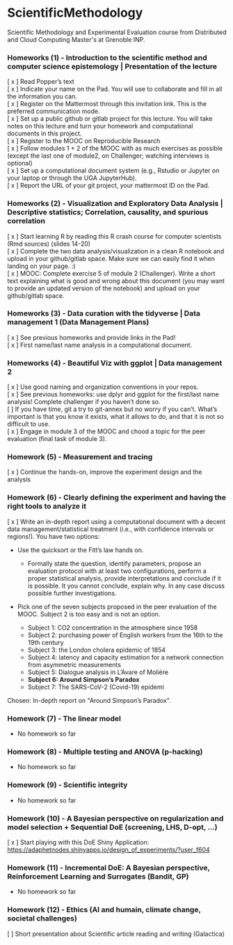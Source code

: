 # ScientificMethodology
Scientific Methodology and Experimental Evaluation course from Distributed and Cloud Computing Master's at Grenoble INP. 

### Homeworks (1) - Introduction to the scientific method and computer science epistemology | Presentation of the lecture

[ x ] Read Popper’s text   
[ x ] Indicate your name on the Pad. You will use to collaborate and fill in all the information you can.  
[ x ] Register on the Mattermost through this invitation link. This is the preferred communication mode.  
[ x ] Set up a public github or gitlab project for this lecture. You will take notes on this lecture and turn your homework and computational documents in this project.  
[ x ] Register to the MOOC on Reproducible Research  
[ x ] Follow modules 1 + 2 of the MOOC with as much exercises as possible (except the last one of module2, on Challenger; watching interviews is optional)  
[ x ] Set up a computational document system (e.g., Rstudio or Jupyter on your laptop or through the UGA JupyterHub).  
[ x ] Report the URL of your git project, your mattermost ID on the Pad.  


### Homeworks (2) - Visualization and Exploratory Data Analysis | Descriptive statistics; Correlation, causality, and spurious correlation

[ x ] Start learning R by reading this R crash course for computer scientists (Rmd sources) (slides 14-20)  
[ x ] Complete the two data analysis/visualization in a clean R notebook and upload in your github/gitlab space. Make sure we can easily find it when landing on your page. :)  
[ x ] MOOC: Complete exercise 5 of module 2 (Challenger). Write a short text explaining what is good and wrong about this document (you may want to provide an updated version of the notebook) and upload on your github/gitlab space.  


### Homeworks (3) - Data curation with the tidyverse | Data management 1 (Data Management Plans)

[ x ] See previous homeworks and provide links in the Pad!  
[ x ] First name/last name analysis in a computational document.  

### Homeworks (4) - Beautiful Viz with ggplot | Data management 2  

[ x ] Use good naming and organization conventions in your repos.  
[ x ] See previous homeworks: use dplyr and ggplot for the first/last name analysis! Complete challenger if you haven’t done so.  
[ ] If you have time, git a try to git-annex but no worry if you can’t. What’s important is that you know it exists, what it allows to do, and that it is not so difficult to use.  
[ x ] Engage in module 3 of the MOOC and chood a topic for the peer evaluation (final task of module 3).  


### Homework (5) - Measurement and tracing

[ x ] Continue the hands-on, improve the experiment design and the analysis  

### Homework (6) - Clearly defining the experiment and having the right tools to analyze it

[ x ] Write an in-depth report using a computational document with a decent data management/statistical treatment (i.e., with confidence intervals or regions!). You have two options:  

* Use the quicksort or the Fitt’s law hands on.  
  - Formally state the question, identify parameters, propose an evaluation protocol with at least two configurations, perform a proper statistical analysis, provide interpretations and conclude if it is possible. It you cannot conclude, explain why. In any case discuss possible further investigations.  

* Pick one of the seven subjects proposed in the peer evaluation of the MOOC. Subject 2 is too easy and is not an option.
  - Subject 1: CO2 concentration in the atmosphere since 1958
  - Subject 2: purchasing power of English workers from the 16th to the 19th century
  - Subject 3: the London cholera epidemic of 1854
  - Subject 4: latency and capacity estimation for a network connection from asymmetric measurements
  - Subject 5: Dialogue analysis in L’Avare of Molière
  - **Subject 6: Around Simpson’s Paradox**
  - Subject 7: The SARS-CoV-2 (Covid-19) epidemi

Chosen: In-depth report on "Around Simpson’s Paradox".

### Homework (7) - The linear model

* No homework so far  


### Homework (8) - Multiple testing and ANOVA (p-hacking)

* No homework so far  

### Homework (9) - Scientific integrity  

* No homework so far

### Homework (10) - A Bayesian perspective on regularization and model selection + Sequential DoE (screening, LHS, D-opt, …)

[ x ] Start playing with this DoE Shiny Application: https://adaphetnodes.shinyapps.io/design_of_experiments/?user_f604

### Homework (11) - Incremental DoE: A Bayesian perspective, Reinforcement Learning and Surrogates (Bandit, GP)

* No homework so far

### Homework (12) - Ethics (AI and humain, climate change, societal challenges) 

[  ] Short presentation about Scientific article reading and writing (Galactica)  



